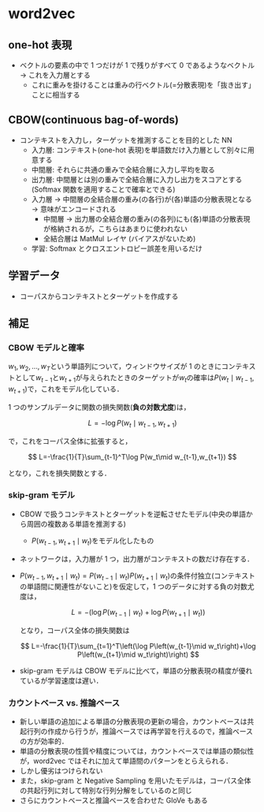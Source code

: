 # word2vec

## one-hot 表現

- ベクトルの要素の中で 1 つだけが 1 で残りがすべて 0 であるようなベクトル → これを入力層とする
  - これに重みを掛けることは重みの行ベクトル(=分散表現)を「抜き出す」ことに相当する

## CBOW(continuous bag-of-words)

- コンテキストを入力し，ターゲットを推測することを目的とした NN
  - 入力層: コンテキスト(one-hot 表現)を単語数だけ入力層として別々に用意する
  - 中間層: それらに共通の重みで全結合層に入力し平均を取る
  - 出力層: 中間層とは別の重みで全結合層に入力し出力をスコアとする(Softmax 関数を適用することで確率とできる)
  - 入力層 → 中間層の全結合層の重み(の各行)が(各)単語の分散表現となる → 意味がエンコードされる
    - 中間層 → 出力層の全結合層の重み(の各列)にも(各)単語の分散表現が格納されるが，こちらはあまりに使われない
    - 全結合層は MatMul レイヤ (バイアスがないため)
  - 学習: Softmax とクロスエントロピー誤差を用いるだけ

## 学習データ

- コーパスからコンテキストとターゲットを作成する

## 補足

### CBOW モデルと確率

$w_1,w_2,\ldots,w_T$という単語列について，ウィンドウサイズが 1 のときにコンテキストとして$w_{t-1}$と$w_{t+1}$が与えられたときのターゲットが$w_t$の確率は$P(w_t\mid w_{t-1},w_{t+1})$で，これをモデル化している．

1 つのサンプルデータに関数の損失関数(**負の対数尤度**)は，

$$
L=-\log P(w_t\mid w_{t-1},w_{t+1})
$$

で，これをコーパス全体に拡張すると，

$$
L=-\frac{1}{T}\sum_{t-1}^T\log P(w_t\mid w_{t-1},w_{t+1})
$$

となり，これを損失関数とする．

### skip-gram モデル

- CBOW で扱うコンテキストとターゲットを逆転させたモデル(中央の単語から周囲の複数ある単語を推測する)
  - $P(w_{t-1},w_{t+1}\mid w_t)$をモデル化したもの
- ネットワークは，入力層が 1 つ，出力層がコンテキストの数だけ存在する．
- $P(w_{t-1},w_{t+1}\mid w_t)=P(w_{t-1}\mid w_t)P(w_{t+1}\mid w_t)$の条件付独立(コンテキストの単語間に関連性がないこと)を仮定して，1 つのデータに対する負の対数尤度は，

  $$
  L=-\left(\log P\left(w_{t-1}\mid w_t\right)+\log P\left(w_{t+1}\mid w_t\right)\right)
  $$

  となり，コーパス全体の損失関数は

  $$
  L=-\frac{1}{T}\sum_{t=1}^T\left(\log P\left(w_{t-1}\mid w_t\right)+\log P\left(w_{t+1}\mid w_t\right)\right)
  $$

- skip-gram モデルは CBOW モデルに比べて，単語の分散表現の精度が優れているが学習速度は遅い．

### カウントベース vs. 推論ベース

- 新しい単語の追加による単語の分散表現の更新の場合，カウントベースは共起行列の作成から行うが，推論ベースでは再学習を行えるので，推論ベースの方が効率的．
- 単語の分散表現の性質や精度については，カウントベースでは単語の類似性が，word2vec ではそれに加えて単語間のパターンをとらえられる．
- しかし優劣はつけられない
- また，skip-gram と Negative Sampling を用いたモデルは，コーパス全体の共起行列に対して特別な行列分解をしているのと同じ
- さらにカウントベースと推論ベースを合わせた GloVe もある
